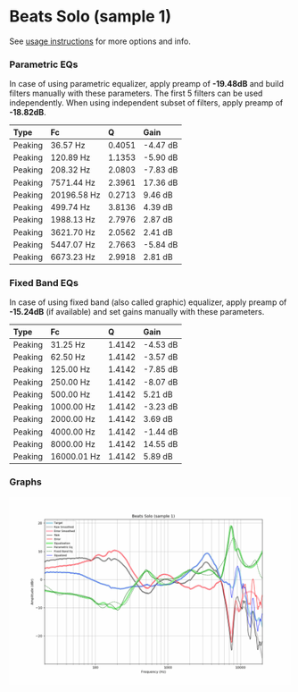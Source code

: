 # Beats Solo (sample 1)
See [usage instructions](https://github.com/jaakkopasanen/AutoEq#usage) for more options and info.

### Parametric EQs
In case of using parametric equalizer, apply preamp of **-19.48dB** and build filters manually
with these parameters. The first 5 filters can be used independently.
When using independent subset of filters, apply preamp of **-18.82dB**.

| Type    | Fc          |      Q | Gain     |
|:--------|:------------|:-------|:---------|
| Peaking | 36.57 Hz    | 0.4051 | -4.47 dB |
| Peaking | 120.89 Hz   | 1.1353 | -5.90 dB |
| Peaking | 208.32 Hz   | 2.0803 | -7.83 dB |
| Peaking | 7571.44 Hz  | 2.3961 | 17.36 dB |
| Peaking | 20196.58 Hz | 0.2713 | 9.46 dB  |
| Peaking | 499.74 Hz   | 3.8136 | 4.39 dB  |
| Peaking | 1988.13 Hz  | 2.7976 | 2.87 dB  |
| Peaking | 3621.70 Hz  | 2.0562 | 2.41 dB  |
| Peaking | 5447.07 Hz  | 2.7663 | -5.84 dB |
| Peaking | 6673.23 Hz  | 2.9918 | 2.81 dB  |

### Fixed Band EQs
In case of using fixed band (also called graphic) equalizer, apply preamp of **-15.24dB**
(if available) and set gains manually with these parameters.

| Type    | Fc          |      Q | Gain     |
|:--------|:------------|:-------|:---------|
| Peaking | 31.25 Hz    | 1.4142 | -4.53 dB |
| Peaking | 62.50 Hz    | 1.4142 | -3.57 dB |
| Peaking | 125.00 Hz   | 1.4142 | -7.85 dB |
| Peaking | 250.00 Hz   | 1.4142 | -8.07 dB |
| Peaking | 500.00 Hz   | 1.4142 | 5.21 dB  |
| Peaking | 1000.00 Hz  | 1.4142 | -3.23 dB |
| Peaking | 2000.00 Hz  | 1.4142 | 3.69 dB  |
| Peaking | 4000.00 Hz  | 1.4142 | -1.44 dB |
| Peaking | 8000.00 Hz  | 1.4142 | 14.55 dB |
| Peaking | 16000.01 Hz | 1.4142 | 5.89 dB  |

### Graphs
![](./Beats%20Solo%20(sample%201).png)